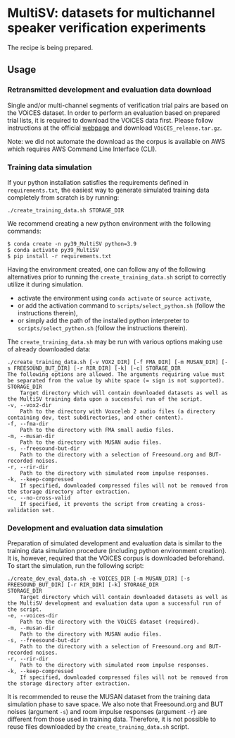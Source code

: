 # MultiSV: datasets for multichannel speaker verification experiments
The recipe is being prepared.

## Usage
### Retransmitted development and evaluation data download
Single and/or multi-channel segments of verification trial pairs are based on the VOiCES dataset. In order to perform an evaluation based on prepared trial lists, it is required to download the VOiCES data first. Please follow instructions at the official [webpage](https://iqtlabs.github.io/voices/downloads/) and download `VOiCES_release.tar.gz`.

Note: we did not automate the download as the corpus is available on AWS which requires AWS Command Line Interface (CLI).

### Training data simulation
If your python installation satisfies the requirements defined in `requirements.txt`, the easiest way to generate simulated training data completely from scratch is by running:
```
./create_training_data.sh STORAGE_DIR
```

We recommend creating a new python environment with the following commands:
```
$ conda create -n py39_MultiSV python=3.9
$ conda activate py39_MultiSV
$ pip install -r requirements.txt
```
Having the environment created, one can follow any of the following alternatives prior to running the `create_training_data.sh` script to correctly utilize it during simulation.
* activate the environment using `conda activate` or `source activate`,
* or add the activation command to `scripts/select_python.sh` (follow the instructions therein),
* or simply add the path of the installed python interpreter to `scripts/select_python.sh` (follow the instructions therein).

The `create_training_data.sh` may be run with various options making use of already downloaded data:
```
./create_training_data.sh [-v VOX2_DIR] [-f FMA_DIR] [-m MUSAN_DIR] [-s FREESOUND_BUT_DIR] [-r RIR_DIR] [-k] [-c] STORAGE_DIR
The following options are allowed. The arguments requiring value must be separated from the value by white space (= sign is not supported).
STORAGE_DIR
	Target directory which will contain downloaded datasets as well as the MultiSV training data upon a successful run of the script.
-v, --vox2-dir
	Path to the directory with Voxceleb 2 audio files (a directory containing dev, test subdirectories, and other content).
-f, --fma-dir
	Path to the directory with FMA small audio files.
-m, --musan-dir
	Path to the directory with MUSAN audio files.
-s, --freesound-but-dir
	Path to the directory with a selection of Freesound.org and BUT-recorded noises.
-r, --rir-dir
	Path to the directory with simulated room impulse responses.
-k, --keep-compressed
	If specified, downloaded compressed files will not be removed from the storage directory after extraction.
-c, --no-cross-valid
	If specified, it prevents the script from creating a cross-validation set.
```

### Development and evaluation data simulation
Preparation of simulated development and evaluation data is similar to the training data simulation procedure (including python environment creation). It is, however, required that the VOiCES corpus is downloaded beforehand. To start the simulation, run the following script:
```
./create_dev_eval_data.sh -e VOICES_DIR [-m MUSAN_DIR] [-s FREESOUND_BUT_DIR] [-r RIR_DIR] [-k] STORAGE_DIR
STORAGE_DIR
	Target directory which will contain downloaded datasets as well as the MultiSV development and evaluation data upon a successful run of the script.
-e, --voices-dir
	Path to the directory with the VOiCES dataset (required).
-m, --musan-dir
	Path to the directory with MUSAN audio files.
-s, --freesound-but-dir
	Path to the directory with a selection of Freesound.org and BUT-recorded noises.
-r, --rir-dir
	Path to the directory with simulated room impulse responses.
-k, --keep-compressed
	If specified, downloaded compressed files will not be removed from the storage directory after extraction.
```

It is recommended to reuse the MUSAN dataset from the training data simulation phase to save space. We also note that Freesound.org and BUT noises (argument `-s`) and room impulse responses (argument `-r`) are different from those used in training data. Therefore, it is not possible to reuse files downloaded by the `create_training_data.sh` script.
